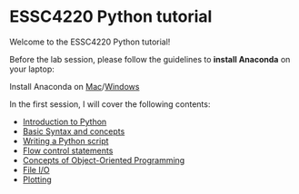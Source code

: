 # ESSC4220 Python tutorial

Welcome to the ESSC4220 Python tutorial!

Before the lab session, please follow the guidelines to **install Anaconda** on your laptop:

Install Anaconda on [Mac](./pre_lab_installation_guide_mac.md)/[Windows](./pre_lab_installation_guide_Windows.md) 

In the first session, I will cover the following contents:
- [Introduction to Python](./Part0_Introduction.md)
- [Basic Syntax and concepts](./Part1_Basic_Syntax.ipynb)
- [Writing a Python script](./Part2_Writing_Script.ipynb)
- [Flow control statements](./Part3_Flow_Control.ipynb)
- [Concepts of Object-Oriented Programming](./Part4_OOP.ipynb)
- [File I/O](./Part5_file_io.ipynb)
- [Plotting](./Part6_plotting.ipynb)
